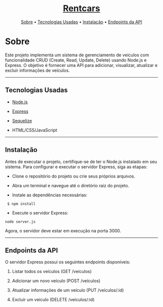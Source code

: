 <h1 align="center">
    <a href="https://www.rentcars.com/pt-br/localidades/brasil/curitiba-parana?gclid=Cj0KCQjwtJKqBhCaARIsAN_yS_mjxqkJhPHzsIyoGkPGsIX80b23sBX-dYDC29bZ8luXjfuz19Umm-4aAvMmEALw_wcB"> Rentcars </a>
</h1>

<p align="center">
 <a href="#about">Sobre</a> •
 <a href="#how-it-works">Tecnologias Usadas</a> • 
 <a href="#tech-stack">Instalação</a> • 
 <a href="#license">Endpoints da API</a> 
</p>

# Sobre
Este projeto implementa um sistema de gerenciamento de veículos com funcionalidade CRUD (Create, Read, Update, Delete) usando Node.js e Express. O objetivo é fornecer uma API para adicionar, visualizar, atualizar e excluir informações de veículos.

---

## Tecnologias Usadas
- <a href="https://nodejs.org/en"> Node.js </a>
+ <a href="https://expressjs.com/pt-br/">Express </a>
- <a href="https://sequelize.org">Sequelize </a>
+ HTML/CSS/JavaScript

---

## Instalação
Antes de executar o projeto, certifique-se de ter o Node.js instalado em seu sistema. Para configurar e executar o servidor Express, siga as etapas:

- Clone o repositório do projeto ou crie seus próprios arquivos.

+ Abra um terminal e navegue até o diretório raiz do projeto.

- Instale as dependências necessárias:
```
 $ npm install
```
+ Execute o servidor Express:
```
node server.js
```
Agora, o servidor deve estar em execução na porta 3000.

---

## Endpoints da API
O servidor Express possui os seguintes endpoints disponíveis:

1. Listar todos os veículos (GET /veículos)

2. Adicionar um novo veículo (POST /veículos)

3. Atualizar informações de um veículo (PUT /veículos/:id)

4. Excluir um veículo (DELETE /veículos/:id)
